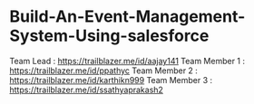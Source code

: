 # Build-An-Event-Management-System-Using-salesforce


Team Lead : https://trailblazer.me/id/aajay141
Team Member 1 : https://trailblazer.me/id/ppathyc
Team Member 2 : https://trailblazer.me/id/karthikn999
Team Member 3 : https://trailblazer.me/id/ssathyaprakash2
